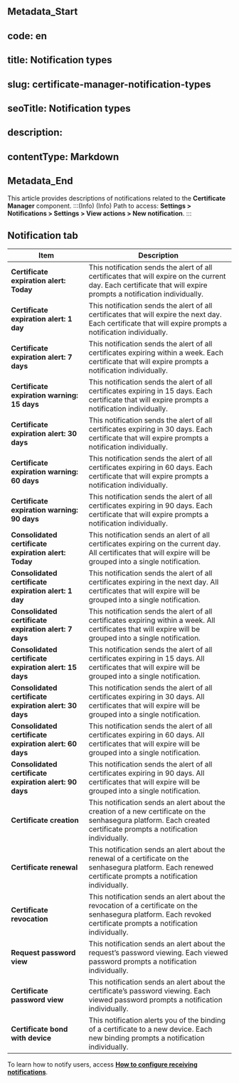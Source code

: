## Metadata_Start 
## code: en
## title: Notification types 
## slug: certificate-manager-notification-types 
## seoTitle: Notification types 
## description:  
## contentType: Markdown 
## Metadata_End
This article provides descriptions of notifications related to the **Certificate Manager** component. 
:::(Info) (Info)
Path to access: **Settings > Notifications > Settings > View actions > New notification**.
:::

## Notification tab
|Item|Description|
|-|-|
**Certificate expiration alert: Today**|This notification sends the alert of all certificates that will expire on the current day. Each certificate that will expire prompts a notification individually.
**Certificate expiration alert: 1 day**|This notification sends the alert of all certificates that will expire the next day. Each certificate that will expire prompts a notification individually.
**Certificate expiration alert: 7 days**|This notification sends the alert of all certificates expiring within a week. Each certificate that will expire prompts a notification individually.
**Certificate expiration warning: 15 days**|This notification sends the alert of all certificates expiring in 15 days. Each certificate that will expire prompts a notification individually.
**Certificate expiration alert: 30 days**|This notification sends the alert of all certificates expiring in 30 days. Each certificate that will expire prompts a notification individually.
**Certificate expiration warning: 60 days**|This notification sends the alert of all certificates expiring in 60 days. Each certificate that will expire prompts a notification individually.
**Certificate expiration warning: 90 days**|This notification sends the alert of all certificates expiring in 90 days. Each certificate that will expire prompts a notification individually.
**Consolidated certificate expiration alert: Today**|This notification sends an alert of all certificates expiring  on the current day. All certificates that will expire will be grouped into a single notification.
**Consolidated certificate expiration alert: 1 day**|This notification sends the alert of all certificates expiring in   the next day. All certificates that will expire will be grouped into a single notification.
**Consolidated certificate expiration alert: 7 days**|This notification sends the alert of all certificates expiring within a week. All certificates that will expire will be grouped into a single notification.
**Consolidated certificate expiration alert: 15 days**|This notification sends the alert of all certificates expiring in 15 days. All certificates that will expire will be grouped into a single notification.
**Consolidated certificate expiration alert: 30 days**|This notification sends the alert of all certificates expiring in 30 days. All certificates that will expire will be grouped into a single notification.
**Consolidated certificate expiration alert: 60 days**|This notification sends the alert of all certificates expiring in 60 days. All certificates that will expire will be grouped into a single notification.
**Consolidated certificate expiration alert: 90 days**|This notification sends the alert of all certificates expiring in 90 days. All certificates that will expire will be grouped into a single notification.
**Certificate creation**|This notification sends an alert about the creation of a new certificate on the senhasegura platform. Each created certificate prompts a notification individually.
**Certificate renewal**|This notification sends an alert about the renewal of a certificate on the senhasegura platform. Each renewed certificate prompts a notification individually.
**Certificate revocation**|This notification sends an alert about the revocation of a certificate on the senhasegura platform. Each revoked certificate prompts a notification individually.
**Request password view**|This notification sends an alert about the request’s password viewing. Each viewed password prompts a notification individually.
**Certificate password view**|This notification sends an alert about the certificate’s password viewing. Each viewed password prompts a notification individually.
**Certificate bond with device**|This notification alerts you of the binding of a certificate to a new device. Each new binding prompts a notification individually.

To learn how to notify users, access [**How to configure receiving notifications**](/v3-32/docs/certificate-manager-how-to-configure-receiving-notifications).